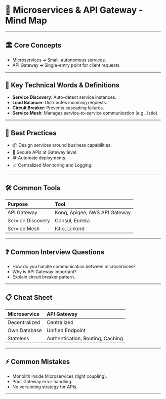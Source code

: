 # 🧠 Microservices & API Gateway - Mind Map

---

## 🏛️ Core Concepts
- Microservices ➔ Small, autonomous services.
- API Gateway ➔ Single-entry point for client requests.

---

## 🔹 Key Technical Words & Definitions
- **Service Discovery**: Auto-detect service instances.
- **Load Balancer**: Distributes incoming requests.
- **Circuit Breaker**: Prevents cascading failures.
- **Service Mesh**: Manages service-to-service communication (e.g., Istio).

---

## 🎯 Best Practices
- 📦 Design services around business capabilities.
- 🔐 Secure APIs at Gateway level.
- 🛠️ Automate deployments.
- 📈 Centralized Monitoring and Logging.

---

## 🛠️ Common Tools
| Purpose | Tool |
|:---|:---|
| API Gateway | Kong, Apigee, AWS API Gateway |
| Service Discovery | Consul, Eureka |
| Service Mesh | Istio, Linkerd |

---

## ❓ Common Interview Questions
- How do you handle communication between microservices?
- Why is API Gateway important?
- Explain circuit breaker pattern.

---

## 📋 Cheat Sheet
| Microservice | API Gateway |
|:---|:---|
| Decentralized | Centralized |
| Own Database | Unified Endpoint |
| Stateless | Authentication, Routing, Caching |

---

## ⚡ Common Mistakes
- Monolith inside Microservices (tight coupling).
- Poor Gateway error handling.
- No versioning strategy for APIs.

---
